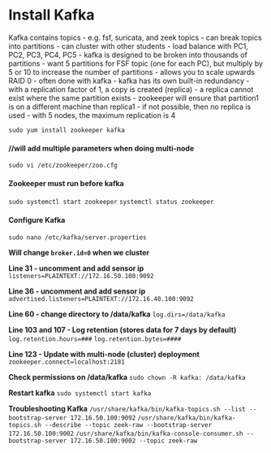 # Install Kafka

Kafka contains topics - e.g. fsf, suricata, and zeek topics - can break topics into partitions - can cluster with other students - load balance with PC1, PC2, PC3, PC4, PC5 - kafka is designed to be broken into thousands of partitions - want 5 partitions for FSF topic (one for each PC), but multiply by 5 or 10 to increase the number of partitions - allows you to scale upwards
RAID 0 - often done with kafka - kafka has its own built-in redundancy - with a replication factor of 1, a copy is created (replica) - a replica cannot exist where the same partition exists - zookeeper will ensure that partition1 is on a different machine than replica1 - if not possible, then no replica is used - with 5 nodes, the maximum replication is 4

`sudo yum install zookeeper kafka`

#### //will add multiple parameters when doing multi-node
`sudo vi /etc/zookeeper/zoo.cfg`

#### Zookeeper must run before kafka
`sudo systemctl start zookeeper`
`systemctl status zookeeper`

#### Configure Kafka
`sudo nano /etc/kafka/server.properties`

**Will change `broker.id=0` when we cluster**

**Line 31 - uncomment and add sensor ip**
`listeners=PLAINTEXT://172.16.50.100:9092`

**Line 36 - uncomment and add sensor ip**
`advertised.listeners=PLAINTEXT://172.16.40.100:9092`

**Line 60 - change directory to /data/kafka**
`log.dirs=/data/kafka`

**Line 103 and 107 - Log retention (stores data for 7 days by default)**
`log.retention.hours=###`
`log.retention.bytes=####`

**Line 123 - Update with multi-node (cluster) deployment**
`zookeeper.connect=localhost:2181`

**Check permissions on /data/kafka**
`sudo chown -R kafka: /data/kafka`

**Restart kafka**
`sudo systemctl start kafka`

**Troubleshooting Kafka**
`/usr/share/kafka/bin/kafka-topics.sh --list --bootstrap-server 172.16.50.100:9092`
`/usr/share/kafka/bin/kafka-topics.sh --describe --topic zeek-raw --bootstrap-server 172.16.50.100:9002`
`/usr/share/kafka/bin/kafka-console-consumer.sh --bootstrap-server 172.16.50.100:9002 --topic zeek-raw`
